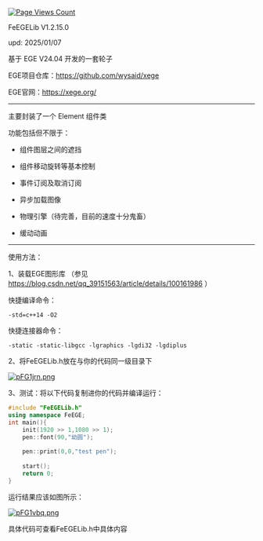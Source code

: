 [![Page Views Count](https://badges.toozhao.com/badges/01JH01V78N1S0P0A9RVFJ5SWXZ/blue.svg)](https://badges.toozhao.com/stats/01JH01V78N1S0P0A9RVFJ5SWXZ "Get your own page views count badge on badges.toozhao.com")

FeEGELib V1.2.15.0

upd: 2025/01/07

基于 EGE V24.04 开发的一套轮子

EGE项目仓库：https://github.com/wysaid/xege

EGE官网：https://xege.org/

-----------------------------------------------------------------

主要封装了一个 Element 组件类

功能包括但不限于：

  + 组件图层之间的遮挡
  
  + 组件移动旋转等基本控制
  
  + 事件订阅及取消订阅
  
  + 异步加载图像

  + 物理引擎（待完善，目前的速度十分鬼畜）

  + 缓动动画
  
-----------------------------------------------------------------

使用方法：

1、装载EGE图形库 （参见 https://blog.csdn.net/qq_39151563/article/details/100161986 ）

快捷编译命令：
```
-std=c++14 -O2
```

快捷连接器命令：
```
-static -static-libgcc -lgraphics -lgdi32 -lgdiplus
```

2、将FeEGELib.h放在与你的代码同一级目录下

[![pFG1jrn.png](https://s11.ax1x.com/2024/02/15/pFG1jrn.png)](https://imgse.com/i/pFG1jrn)

3、测试：将以下代码复制进你的代码并编译运行：
```cpp
#include "FeEGELib.h" 
using namespace FeEGE;
int main(){
	init(1920 >> 1,1080 >> 1);
	pen::font(90,"幼圆");
	
	pen::print(0,0,"test pen");
	
	start();
	return 0;
}
```
运行结果应该如图所示：

[![pFG1vbq.png](https://s11.ax1x.com/2024/02/15/pFG1vbq.png)](https://imgse.com/i/pFG1vbq)

具体代码可查看FeEGELib.h中具体内容
